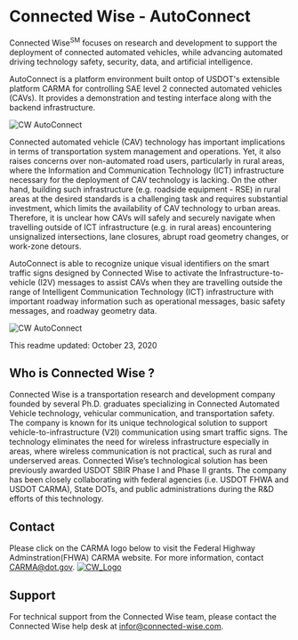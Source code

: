 
# Connected Wise - AutoConnect

Connected Wise<sup>SM</sup> focuses on research and development to support the deployment of connected automated vehicles, while advancing automated driving technology safety, security, data, and artificial intelligence. 

AutoConnect is a platform environment built ontop of USDOT's extensible platform CARMA for controlling SAE level 2 connected automated vehicles (CAVs). It provides a demonstration and testing interface along with the backend infrastructure. 

![CW AutoConnect](https://www.connected-wise.com/services/images/ConnectedWise_SumterCounty_Proposal.jpg)

Connected automated vehicle (CAV) technology has important implications in terms of transportation system management and operations. Yet, it also raises concerns over non-automated road users, particularly in rural areas, where the Information and Communication Technology (ICT) infrastructure necessary for the deployment of CAV technology is lacking. On the other hand, building such infrastructure (e.g. roadside equipment - RSE) in rural areas at the desired standards is a challenging task and requires substantial investment, which limits the availability of CAV technology to urban areas. Therefore, it is unclear how CAVs will safely and securely navigate when travelling outside of ICT infrastructure (e.g. in rural areas) encountering unsignalized intersections, lane closures, abrupt road geometry changes, or work-zone detours.

AutoConnect is able to recognize unique visual identifiers on the smart traffic signs designed by Connected Wise to activate the Infrastructure-to-vehicle (I2V) messages to assist CAVs when they are travelling outside the range of Intelligent Communication Technology (ICT) infrastructure with important roadway information such as operational messages, basic safety messages, and roadway geometry data. 

![CW AutoConnect](https://www.connected-wise.com/services/images/ICTGraphic_Wide_New.jpg)

This readme updated: October 23, 2020

## Who is Connected Wise ?

Connected Wise is a transportation research and development company founded by several Ph.D. graduates specializing in Connected Automated Vehicle technology, vehicular communication, and transportation safety. The company is known for its unique technological solution to support vehicle-to-infrastructure (V2I) communication using smart traffic signs. The technology eliminates the need for wireless infrastructure especially in areas, where wireless communication is not practical, such as rural and underserved areas. Connected Wise’s technological solution has been previously awarded USDOT SBIR Phase I and Phase II grants. The company has been closely collaborating with federal agencies (i.e. USDOT FHWA and USDOT CARMA), State DOTs, and public administrations during the R&D efforts of this technology.



## Contact
Please click on the CARMA logo below to visit the Federal Highway Adminstration(FHWA) CARMA website. For more information, contact CARMA@dot.gov.
[![CW_Logo](https://www.connected-wise.com/images/Logo_Black_Horizontal_800px.png)](https://www.connected-wise.com/contact/contact.php)

## Support
For technical support from the Connected Wise team, please contact the Connected Wise help desk at infor@connected-wise.com.
